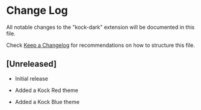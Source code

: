 # Change Log

All notable changes to the "kock-dark" extension will be documented in this file.

Check [Keep a Changelog](http://keepachangelog.com/) for recommendations on how to structure this file.

## [Unreleased]

- Initial release

- Added a Kock Red theme

- Added a Kock Blue theme
